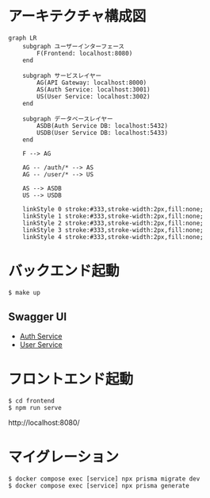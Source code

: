 # アーキテクチャ構成図
```mermaid
graph LR
    subgraph ユーザーインターフェース
        F(Frontend: localhost:8080)
    end

    subgraph サービスレイヤー
        AG(API Gateway: localhost:8000)
        AS(Auth Service: localhost:3001)
        US(User Service: localhost:3002)
    end

    subgraph データベースレイヤー
        ASDB(Auth Service DB: localhost:5432)
        USDB(User Service DB: localhost:5433)
    end

    F --> AG

    AG -- /auth/* --> AS
    AG -- /user/* --> US

    AS --> ASDB
    US --> USDB

    linkStyle 0 stroke:#333,stroke-width:2px,fill:none;
    linkStyle 1 stroke:#333,stroke-width:2px,fill:none;
    linkStyle 2 stroke:#333,stroke-width:2px,fill:none;
    linkStyle 3 stroke:#333,stroke-width:2px,fill:none;
    linkStyle 4 stroke:#333,stroke-width:2px,fill:none;
```


# バックエンド起動
```
$ make up
```
## Swagger UI
- [Auth Service](http://localhost:3001/api-docs/)
- [User Service](http://localhost:3002/api-docs/)

# フロントエンド起動
```
$ cd frontend
$ npm run serve
```
http://localhost:8080/


# マイグレーション
```
$ docker compose exec [service] npx prisma migrate dev
$ docker compose exec [service] npx prisma generate
```